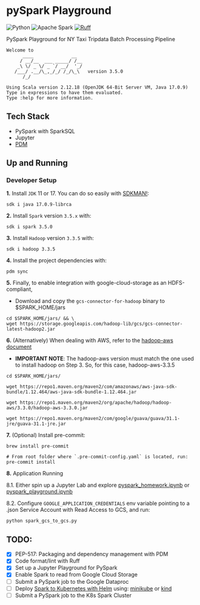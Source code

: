 # pySpark Playground

![Python](https://img.shields.io/badge/Python-3.10%20|%203.11-3776AB.svg?style=flat&logo=python&logoColor=white)
![Apache Spark](https://img.shields.io/badge/pySpark-FDEE21?style=flat-square&logo=apachespark&logoColor=orange)
[![Ruff](https://img.shields.io/endpoint?url=https://raw.githubusercontent.com/astral-sh/ruff/main/assets/badge/v2.json)](https://github.com/astral-sh/ruff)

PySpark Playground for NY Taxi Tripdata Batch Processing Pipeline

```
Welcome to
      ____              __
     / __/__  ___ _____/ /__
    _\ \/ _ \/ _ `/ __/  '_/
   /___/ .__/\_,_/_/ /_/\_\   version 3.5.0
      /_/

Using Scala version 2.12.18 (OpenJDK 64-Bit Server VM, Java 17.0.9)
Type in expressions to have them evaluated.
Type :help for more information.
```


## Tech Stack
- PySpark with SparkSQL
- Jupyter
- [PDM](https://pdm-project.org/latest/#installation)


## Up and Running

### Developer Setup

**1.** Install `JDK` 11 or 17. You can do so easily with [SDKMAN!](https://sdkman.io/):

```shell
sdk i java 17.0.9-librca
```

**2.** Install `Spark` version `3.5.x` with:

```shell
sdk i spark 3.5.0
```

**3.** Install `Hadoop` version `3.3.5` with:
```shell
sdk i hadoop 3.3.5
```

**4.** Install the project dependencies with:
```shell
pdm sync
```

**5.** Finally, to enable integration with google-cloud-storage as an HDFS-compliant,
- Download and copy the `gcs-connector-for-hadoop` binary to $SPARK_HOME/jars

```shell
cd $SPARK_HOME/jars/ && \
wget https://storage.googleapis.com/hadoop-lib/gcs/gcs-connector-latest-hadoop2.jar
```

**6.** (Alternatively) When dealing with AWS, refer to the [hadoop-aws document](https://hadoop.apache.org/docs/stable/hadoop-aws/tools/hadoop-aws/index.html)

- **IMPORTANT NOTE**: The hadoop-aws version must match the one used to install hadoop on Step 3. So, for this case, hadoop-aws-3.3.5

```shell
cd $SPARK_HOME/jars/

wget https://repo1.maven.org/maven2/com/amazonaws/aws-java-sdk-bundle/1.12.464/aws-java-sdk-bundle-1.12.464.jar

wget https://repo1.maven.org/maven2/org/apache/hadoop/hadoop-aws/3.3.0/hadoop-aws-3.3.0.jar

wget https://repo1.maven.org/maven2/com/google/guava/guava/31.1-jre/guava-31.1-jre.jar
```

**7.** (Optional) Install pre-commit:
```shell
brew install pre-commit

# From root folder where `.pre-commit-config.yaml` is located, run:
pre-commit install
```

**8.** Application Running

8.1. Either spin up a Jupyter Lab and explore [pyspark_homework.ipynb](https://github.com/iobruno/data-engineering-zoomcamp/blob/master/week5/pyspark/pyspark_homework.ipynb)
or [pyspark_playground.ipynb](https://github.com/iobruno/data-engineering-zoomcamp/blob/master/week5/pyspark/pyspark_playground.ipynb)

8.2. Configure `GOOGLE_APPLICATION_CREDENTIALS` env variable pointing to a .json
Service Account with Read Access to GCS, and run:

```shell
python spark_gcs_to_gcs.py
```


## TODO:
- [x] PEP-517: Packaging and dependency management with PDM
- [x] Code format/lint with Ruff
- [X] Set up a Jupyter Playground for PySpark
- [X] Enable Spark to read from Google Cloud Storage
- [ ] Submit a PySpark job to the Google Dataproc
- [ ] Deploy [Spark to Kubernetes with Helm](https://github.com/GoogleCloudPlatform/spark-on-k8s-operator) using: [minikube](https://minikube.sigs.k8s.io/docs/start/) or [kind](https://kind.sigs.k8s.io/)
- [ ] Submit a PySpark job to the K8s Spark Cluster